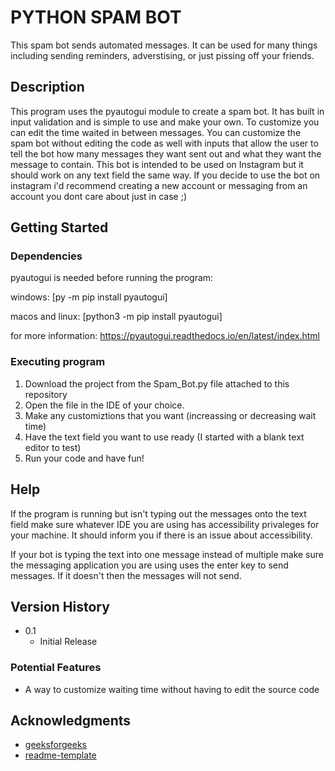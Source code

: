 # PYTHON SPAM BOT

This spam bot sends automated messages. It can be used for many things including sending reminders, adverstising, or just pissing off your friends. 

## Description

This program uses the pyautogui module to create a spam bot. It has built in input validation and is simple to use and make your own. To customize you can edit the 
time waited in between messages. You can customize the spam bot without editing the code as well with inputs that allow the user to tell the bot how many messages
they want sent out and what they want the message to contain. This bot is intended to be used on Instagram but it should work on any text field the same way. If you
decide to use the bot on instagram i'd recommend creating a new account or messaging from an account you dont care about just in case ;)

## Getting Started

### Dependencies

pyautogui is needed before running the program:

windows: [py -m pip install pyautogui]

macos and linux: [python3 -m pip install pyautogui] 

for more information: https://pyautogui.readthedocs.io/en/latest/index.html 


### Executing program

1. Download the project from the Spam_Bot.py file attached to this repository
2. Open the file in the IDE of your choice.
3. Make any customiztions that you want (increassing or decreasing wait time)
4. Have the text field you want to use ready (I started with a blank text editor to test)
5. Run your code and have fun!


## Help

If the program is running but isn't typing out the messages onto the text field make sure whatever IDE you are using has accessibility privaleges for your machine. 
It should inform you if there is an issue about accessibility.

If your bot is typing the text into one message instead of multiple make sure the messaging application you are using uses the enter key to send messages. If it doesn't 
then the messages will not send. 


## Version History

* 0.1
    * Initial Release

### Potential Features

- A way to customize waiting time without having to edit the source code

## Acknowledgments

* [geeksforgeeks](https://www.geeksforgeeks.org/spam-bot-using-pyautogui/)
* [readme-template](https://gist.github.com/DomPizzie/7a5ff55ffa9081f2de27c315f5018afc)
